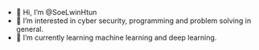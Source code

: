 - 👋 Hi, I’m @SoeLwinHtun
- 👀 I’m interested in cyber security, programming and problem solving in general.
- 🌱 I’m currently learning machine learning and deep learning.

<!---
SoeLwinHtun/SoeLwinHtun is a ✨ special ✨ repository because its `README.md` (this file) appears on your GitHub profile.
You can click the Preview link to take a look at your changes.
--->
